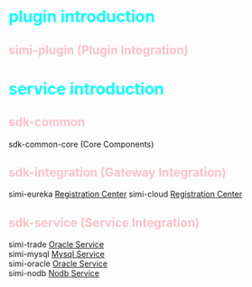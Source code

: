 # <font color="cyan">plugin introduction</font>
## <font color="pink">simi-plugin (Plugin Integration)</font>
# <font color="cyan">service introduction</font>
## <font color="pink">sdk-common</font>
sdk-common-core (Core Components)
## <font color="pink">sdk-integration (Gateway Integration)</font>
simi-eureka  [Registration Center](http://localhost:48992)
simi-cloud  [Registration Center](http://localhost:48993)
## <font color="pink">sdk-service (Service Integration)</font>
simi-trade [Oracle Service](http://localhost:48120/swagger-ui.html) <br/>
simi-mysql  [Mysql Service](http://localhost:48123/swagger-ui.html) <br/>
simi-oracle [Oracle Service](http://localhost:48124/swagger-ui.html) <br/>
simi-nodb   [Nodb Service](http://localhost:48125/swagger-ui.html) <br/>

